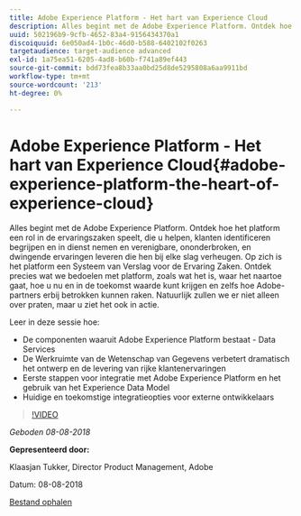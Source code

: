 ```yaml
---
title: Adobe Experience Platform - Het hart van Experience Cloud
description: Alles begint met de Adobe Experience Platform. Ontdek hoe het platform een rol in de ervaringszaken speelt, die u helpen, klanten identificeren begrijpen en in dienst nemen en verenigbare, ononderbroken, en dwingende ervaringen leveren die hen bij elke slag verheugen.
uuid: 502196b9-9cfb-4652-83a4-9156434370a1
discoiquuid: 6e050ad4-1b0c-46d0-b588-6402102f0263
targetaudience: target-audience advanced
exl-id: 1a75ea51-6205-4ad8-b60b-f741a89ef443
source-git-commit: bdd73fea8b33aa0bd25d8de5295808a6aa9911bd
workflow-type: tm+mt
source-wordcount: '213'
ht-degree: 0%

---
```


# Adobe Experience Platform - Het hart van Experience Cloud{#adobe-experience-platform-the-heart-of-experience-cloud}

Alles begint met de Adobe Experience Platform. Ontdek hoe het platform een rol in de ervaringszaken speelt, die u helpen, klanten identificeren begrijpen en in dienst nemen en verenigbare, ononderbroken, en dwingende ervaringen leveren die hen bij elke slag verheugen. Op zich is het platform een Systeem van Verslag voor de Ervaring Zaken.  Ontdek precies wat we bedoelen met platform, zoals wat het is, waar het naartoe gaat, hoe u nu en in de toekomst waarde kunt krijgen en zelfs hoe Adobe-partners erbij betrokken kunnen raken. Natuurlijk zullen we er niet alleen over praten, maar u ziet het ook in actie.

Leer in deze sessie hoe:

* De componenten waaruit Adobe Experience Platform bestaat - Data Services
* De Werkruimte van de Wetenschap van Gegevens verbetert dramatisch het ontwerp en de levering van rijke klantenervaringen
* Eerste stappen voor integratie met Adobe Experience Platform en het gebruik van het Experience Data Model
* Huidige en toekomstige integratieopties voor externe ontwikkelaars

>[!VIDEO](https://video.tv.adobe.com/v/23270/?quality=9)

*Geboden 08-08-2018*

**Gepresenteerd door:**

Klaasjan Tukker, Director Product Management, Adobe

Datum: 08-08-2018

[Bestand ophalen](assets/20180808-gems-adobe+cloud+platform-experience+system+of+record-1.pdf)

<!--
[Get back to the Overview](https://helpx.adobe.com/experience-manager/kt/eseminars/gems/aem-index.html)
-->
